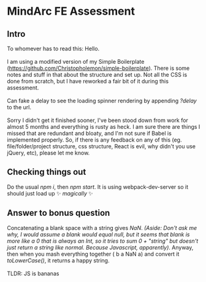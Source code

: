# MindArc FE Assessment
## Intro
To whomever has to read this: Hello.<br/><br/>
I am using a modified version of my Simple Boilerplate (https://github.com/Christopholemon/simple-boilerplate). There is some notes and stuff in that about the structure and set up. Not all the CSS is done from scratch, but I have reworked a fair bit of it during this assessment.<br/><br/>
Can fake a delay to see the loading spinner rendering by appending _?delay_ to the url.<br/><br/>
Sorry I didn't get it finished sooner, I've been stood down from work for almost 5 months and everything is rusty as heck. I am sure there are things I missed that are redundant and bloaty, and I'm not sure if Babel is implemented properly. So, if there is any feedback on any of this (eg. file/folder/project structure, css structure, React is evil, why didn't you use jQuery, etc), please let me know. 

## Checking things out
Do the usual _npm i_, then _npm start_. It is using webpack-dev-server so it should just load up :sparkles: _magically_ :sparkles:

## Answer to bonus question
Concatenating a blank space with a string gives _NaN_. _(Aside: Don't ask me why, I would assume a blank would equal null, but it seems that blank is more like a 0 that is always an Int, so it tries to sum 0 + "string" but doesn't just return a string like normal. Because Javascript, apparently)_. Anyway, then when you mash everything together ( b a NaN a) and convert it _toLowerCase()_, it returns a happy string. 
<br /><br />
TLDR: JS is bananas


